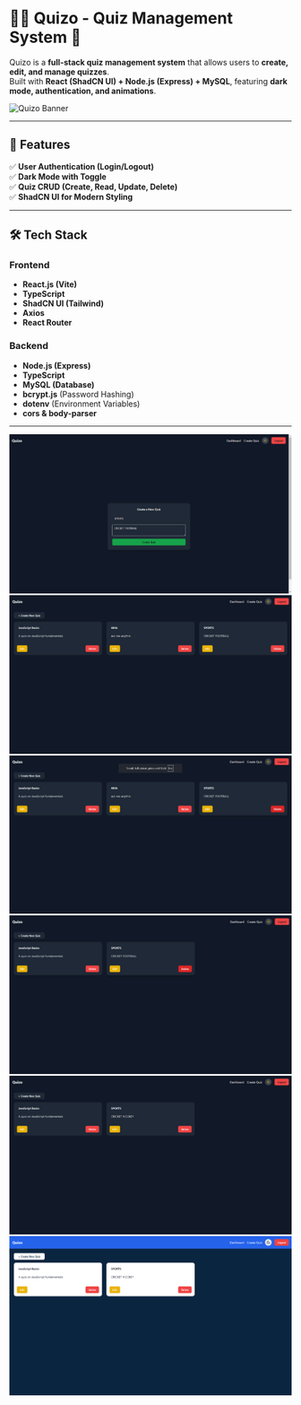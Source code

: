# 🧑‍🏫 Quizo - Quiz Management System 🎯

Quizo is a **full-stack quiz management system** that allows users to **create, edit, and manage quizzes**.  
Built with **React (ShadCN UI) + Node.js (Express) + MySQL**, featuring **dark mode, authentication, and animations**.

![Quizo Banner](https://via.placeholder.com/1200x400.png?text=Quizo+-+Quiz+Management+System)

---

## 📌 **Features**
✅ **User Authentication (Login/Logout)**  
✅ **Dark Mode with Toggle**  
✅ **Quiz CRUD (Create, Read, Update, Delete)**  
✅ **ShadCN UI for Modern Styling**  


---

## 🛠 **Tech Stack**
### **Frontend**
- **React.js (Vite)**
- **TypeScript**
- **ShadCN UI (Tailwind)**
- **Axios**
- **React Router**

### **Backend**
- **Node.js (Express)**
- **TypeScript**
- **MySQL (Database)**
- **bcrypt.js** (Password Hashing)
- **dotenv** (Environment Variables)
- **cors & body-parser**

---

![alt text](https://github.com/yxshwant/QUIZO/blob/main/images/Screenshot%202025-02-20%20125345.png)
![alt text](https://github.com/yxshwant/QUIZO/blob/main/images/Screenshot%202025-02-20%20125350.png)
![alt text](https://github.com/yxshwant/QUIZO/blob/main/images/Screenshot%202025-02-20%20125359.png)
![alt text](https://github.com/yxshwant/QUIZO/blob/main/images/Screenshot%202025-02-20%20125405.png)
![alt text](https://github.com/yxshwant/QUIZO/blob/main/images/Screenshot%202025-02-20%20125419.png)
![alt text](https://github.com/yxshwant/QUIZO/blob/main/images/Screenshot%202025-02-20%20125425.png)
